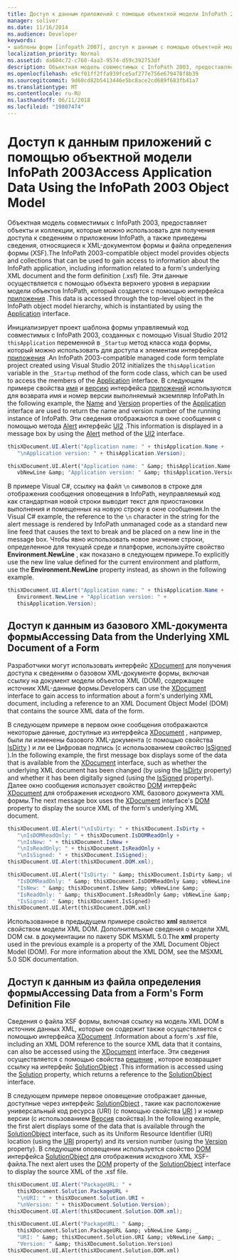 ```yaml
---
title: Доступ к данным приложений с помощью объектной модели InfoPath 2003
manager: soliver
ms.date: 11/16/2014
ms.audience: Developer
keywords:
- шаблоны форм [infopath 2007], доступ к данным с помощью объектной модели 2003, совместимых с InfoPath 2003 шаблонов форм, доступ к данным приложения
localization_priority: Normal
ms.assetid: da604c72-c760-4aa3-9574-d59c392753df
description: Объектная модель совместимых с InfoPath 2003, предоставляет объекты и коллекции, которые можно использовать для получения доступа к сведениям о приложении InfoPath, а также приведены сведения, относящиеся к XML-документом формы и файла определения формы (XSF). Эти данные осуществляется с помощью объекта верхнего уровня в иерархии модели объектов InfoPath, который создается с помощью интерфейса приложения.
ms.openlocfilehash: e9cf01ff2ffa939fce5af277e756e679478f8b39
ms.sourcegitcommit: 9d60cd82b5413446e5bc8ace2cd689f683fb41a7
ms.translationtype: MT
ms.contentlocale: ru-RU
ms.lasthandoff: 06/11/2018
ms.locfileid: "19807474"
---
```

# <a name="access-application-data-using-the-infopath-2003-object-model"></a><span data-ttu-id="68f17-105">Доступ к данным приложений с помощью объектной модели InfoPath 2003</span><span class="sxs-lookup"><span data-stu-id="68f17-105">Access Application Data Using the InfoPath 2003 Object Model</span></span>

<span data-ttu-id="68f17-106">Объектная модель совместимых с InfoPath 2003, предоставляет объекты и коллекции, которые можно использовать для получения доступа к сведениям о приложении InfoPath, а также приведены сведения, относящиеся к XML-документом формы и файла определения формы (XSF).</span><span class="sxs-lookup"><span data-stu-id="68f17-106">The InfoPath 2003-compatible object model provides objects and collections that can be used to gain access to information about the InfoPath application, including information related to a form's underlying XML document and the form definition (.xsf) file.</span></span> <span data-ttu-id="68f17-107">Эти данные осуществляется с помощью объекта верхнего уровня в иерархии модели объектов InfoPath, который создается с помощью интерфейса [приложения](https://msdn.microsoft.com/library/Microsoft.Office.Interop.InfoPath.SemiTrust.Application.aspx) .</span><span class="sxs-lookup"><span data-stu-id="68f17-107">This data is accessed through the top-level object in the InfoPath object model hierarchy, which is instantiated by using the [Application](https://msdn.microsoft.com/library/Microsoft.Office.Interop.InfoPath.SemiTrust.Application.aspx) interface.</span></span> 
  
<span data-ttu-id="68f17-108">Инициализирует проект шаблона формы управляемый код совместимых с InfoPath 2003, созданных с помощью Visual Studio 2012 `thisApplication` переменной в `_Startup` метод класса кода формы, который можно использовать для доступа к элементам интерфейса [приложения](https://msdn.microsoft.com/library/Microsoft.Office.Interop.InfoPath.SemiTrust.Application.aspx) .</span><span class="sxs-lookup"><span data-stu-id="68f17-108">An InfoPath 2003-compatible managed code form template project created using Visual Studio 2012 initializes the  `thisApplication` variable in the  `_Startup` method of the form code class, which can be used to access the members of the [Application](https://msdn.microsoft.com/library/Microsoft.Office.Interop.InfoPath.SemiTrust.Application.aspx) interface.</span></span> <span data-ttu-id="68f17-109">В следующем примере свойства [имя](https://msdn.microsoft.com/library/Microsoft.Office.Interop.InfoPath.SemiTrust._Application2.Name.aspx) и [версию](https://msdn.microsoft.com/library/Microsoft.Office.Interop.InfoPath.SemiTrust._Application2.Version.aspx) интерфейса [приложений](https://msdn.microsoft.com/library/Microsoft.Office.Interop.InfoPath.SemiTrust.Application.aspx) используются для возврата имя и номер версии выполняемый экземпляр InfoPath.</span><span class="sxs-lookup"><span data-stu-id="68f17-109">In the following example, the [Name](https://msdn.microsoft.com/library/Microsoft.Office.Interop.InfoPath.SemiTrust._Application2.Name.aspx) and [Version](https://msdn.microsoft.com/library/Microsoft.Office.Interop.InfoPath.SemiTrust._Application2.Version.aspx) properties of the [Application](https://msdn.microsoft.com/library/Microsoft.Office.Interop.InfoPath.SemiTrust.Application.aspx) interface are used to return the name and version number of the running instance of InfoPath.</span></span> <span data-ttu-id="68f17-110">Эти сведения отображаются в окне сообщения с помощью метода [Alert](https://msdn.microsoft.com/library/Microsoft.Office.Interop.InfoPath.SemiTrust.UI2.Alert.aspx) интерфейс [UI2](https://msdn.microsoft.com/library/Microsoft.Office.Interop.InfoPath.SemiTrust.UI2.aspx) .</span><span class="sxs-lookup"><span data-stu-id="68f17-110">This information is displayed in a message box by using the [Alert](https://msdn.microsoft.com/library/Microsoft.Office.Interop.InfoPath.SemiTrust.UI2.Alert.aspx) method of the [UI2](https://msdn.microsoft.com/library/Microsoft.Office.Interop.InfoPath.SemiTrust.UI2.aspx) interface.</span></span> 
  
```cs
thisXDocument.UI.Alert("Application name: " + thisApplication.Name +
   "\nApplication version: " + thisApplication.Version);
```

```vb
thisXDocument.UI.Alert("Application name: " &amp; thisApplication.Name &amp; _
   vbNewLine &amp; "Application version: " &amp; thisApplication.Version)
```

<span data-ttu-id="68f17-111">В примере Visual C#, ссылку на файл `\n` символов в строке для отображения сообщения оповещения в InfoPath, неуправляемый код как стандартная новой строки выводит текст для приостановки выполнения и помещенных на новую строку в окне сообщения.</span><span class="sxs-lookup"><span data-stu-id="68f17-111">In the Visual C# example, the reference to the  `\n` character in the string for the alert message is rendered by InfoPath unmanaged code as a standard new line feed that causes the text to break and be placed on a new line in the message box.</span></span> <span data-ttu-id="68f17-112">Чтобы явно использовать новое значение строки, определенное для текущей среде и платформе, используйте свойство **Environment.NewLine** , как показано в следующем примере.</span><span class="sxs-lookup"><span data-stu-id="68f17-112">To explicitly use the new line value defined for the current environment and platform, use the **Environment.NewLine** property instead, as shown in the following example.</span></span> 
  
```cs
thisXDocument.UI.Alert("Application name: " + thisApplication.Name +
   Environment.NewLine + "Application version: " + 
   thisApplication.Version);
```

## <a name="accessing-data-from-the-underlying-xml-document-of-a-form"></a><span data-ttu-id="68f17-113">Доступ к данным из базового XML-документа формы</span><span class="sxs-lookup"><span data-stu-id="68f17-113">Accessing Data from the Underlying XML Document of a Form</span></span>

<span data-ttu-id="68f17-114">Разработчики могут использовать интерфейс [XDocument](https://msdn.microsoft.com/library/Microsoft.Office.Interop.InfoPath.SemiTrust.XDocument.aspx) для получения доступа к сведениям о базовом XML-документе формы, включая ссылку на документ модели объектов XML (DOM), содержащее источник XML-данные формы.</span><span class="sxs-lookup"><span data-stu-id="68f17-114">Developers can use the [XDocument](https://msdn.microsoft.com/library/Microsoft.Office.Interop.InfoPath.SemiTrust.XDocument.aspx) interface to gain access to information about a form's underlying XML document, including a reference to an XML Document Object Model (DOM) that contains the source XML data of the form.</span></span> 
  
<span data-ttu-id="68f17-115">В следующем примере в первом окне сообщения отображаются некоторые данные, доступные из интерфейса [XDocument](https://msdn.microsoft.com/library/Microsoft.Office.Interop.InfoPath.SemiTrust.XDocument.aspx) , например, были ли изменены базового XML-документа (с помощью свойства [IsDirty](https://msdn.microsoft.com/library/Microsoft.Office.Interop.InfoPath.SemiTrust._XDocument2.IsDirty.aspx) ) и ли ее Цифровая подпись (с использованием свойство [IsSigned](https://msdn.microsoft.com/library/Microsoft.Office.Interop.InfoPath.SemiTrust._XDocument2.IsSigned.aspx) ).</span><span class="sxs-lookup"><span data-stu-id="68f17-115">In the following example, the first message box displays some of the data that is available from the [XDocument](https://msdn.microsoft.com/library/Microsoft.Office.Interop.InfoPath.SemiTrust.XDocument.aspx) interface, such as whether the underlying XML document has been changed (by using the [IsDirty](https://msdn.microsoft.com/library/Microsoft.Office.Interop.InfoPath.SemiTrust._XDocument2.IsDirty.aspx) property) and whether it has been digitally signed (using the [IsSigned](https://msdn.microsoft.com/library/Microsoft.Office.Interop.InfoPath.SemiTrust._XDocument2.IsSigned.aspx) property).</span></span> <span data-ttu-id="68f17-116">Далее окно сообщения использует свойство [DOM](https://msdn.microsoft.com/library/Microsoft.Office.Interop.InfoPath.SemiTrust._XDocument2.DOM.aspx) интерфейс [XDocument](https://msdn.microsoft.com/library/Microsoft.Office.Interop.InfoPath.SemiTrust.XDocument.aspx) для отображения исходного XML базового документа XML формы.</span><span class="sxs-lookup"><span data-stu-id="68f17-116">The next message box uses the [XDocument](https://msdn.microsoft.com/library/Microsoft.Office.Interop.InfoPath.SemiTrust.XDocument.aspx) interface's [DOM](https://msdn.microsoft.com/library/Microsoft.Office.Interop.InfoPath.SemiTrust._XDocument2.DOM.aspx) property to display the source XML of the form's underlying XML document.</span></span> 
  
```cs
thisXDocument.UI.Alert("\nIsDirty: " + thisXDocument.IsDirty +
   "\nIsDOMReadOnly: " + thisXDocument.IsDOMReadOnly +
   "\nIsNew: " + thisXDocument.IsNew +
   "\nIsReadOnly: " + thisXDocument.IsReadOnly +
   "\nIsSigned: " + thisXDocument.IsSigned);
thisXDocument.UI.Alert(thisXDocument.DOM.xml);
```

```vb
thisXDocument.UI.Alert("IsDirty: " &amp; thisXDocument.IsDirty &amp; vbNewLine &amp; _
   "IsDOMReadOnly: " &amp; thisXDocument.IsDOMReadOnly &amp; vbNewLine &amp; _
   "IsNew: " &amp; thisXDocument.IsNew &amp; vbNewLine &amp; _
   "IsReadOnly: " &amp; thisXDocument.IsReadOnly &amp; vbNewLine &amp; _
   "IsSigned: " &amp; thisXDocument.IsSigned)
thisXDocument.UI.Alert(thisXDocument.DOM.xml)
```

<span data-ttu-id="68f17-p106">Использованное в предыдущем примере свойство **xml** является свойством модели XML DOM. Дополнительные сведения о модели XML DOM см. в документации по пакету SDK MSXML 5.0.</span><span class="sxs-lookup"><span data-stu-id="68f17-p106">The **xml** property used in the previous example is a property of the XML Document Object Model (DOM). For more information about the XML DOM, see the MSXML 5.0 SDK documentation.</span></span> 
  
## <a name="accessing-data-from-a-forms-form-definition-file"></a><span data-ttu-id="68f17-119">Доступ к данным из файла определения формы</span><span class="sxs-lookup"><span data-stu-id="68f17-119">Accessing Data from a Form's Form Definition File</span></span>

<span data-ttu-id="68f17-120">Сведения о файла XSF формы, включая ссылку на модель XML DOM в источник данных XML, которые он содержит также осуществляется с помощью интерфейса [XDocument](https://msdn.microsoft.com/library/Microsoft.Office.Interop.InfoPath.SemiTrust.XDocument.aspx) .</span><span class="sxs-lookup"><span data-stu-id="68f17-120">Information about a form's .xsf file, including an XML DOM reference to the source XML data that it contains, can also be accessed using the [XDocument](https://msdn.microsoft.com/library/Microsoft.Office.Interop.InfoPath.SemiTrust.XDocument.aspx) interface.</span></span> <span data-ttu-id="68f17-121">Эти сведения осуществляется с помощью свойства [решение](https://msdn.microsoft.com/library/Microsoft.Office.Interop.InfoPath.SemiTrust._XDocument2.Solution.aspx) , которое возвращает ссылку на интерфейс [SolutionObject](https://msdn.microsoft.com/library/Microsoft.Office.Interop.InfoPath.SemiTrust.SolutionObject.aspx) .</span><span class="sxs-lookup"><span data-stu-id="68f17-121">This information is accessed using the [Solution](https://msdn.microsoft.com/library/Microsoft.Office.Interop.InfoPath.SemiTrust._XDocument2.Solution.aspx) property, which returns a reference to the [SolutionObject](https://msdn.microsoft.com/library/Microsoft.Office.Interop.InfoPath.SemiTrust.SolutionObject.aspx) interface.</span></span> 
  
<span data-ttu-id="68f17-122">В следующем примере первое оповещение отображает данные, доступные через интерфейс [SolutionObject](https://msdn.microsoft.com/library/Microsoft.Office.Interop.InfoPath.SemiTrust.SolutionObject.aspx) , такие как расположение универсальный код ресурса (URI) (с помощью свойства [URI](https://msdn.microsoft.com/library/Microsoft.Office.Interop.InfoPath.SemiTrust.Solution.URI.aspx) ) и номер версии (с использованием [ Версия](https://msdn.microsoft.com/library/Microsoft.Office.Interop.InfoPath.SemiTrust.Solution.Version.aspx) свойства).</span><span class="sxs-lookup"><span data-stu-id="68f17-122">In the following example, the first alert displays some of the data that is available through the [SolutionObject](https://msdn.microsoft.com/library/Microsoft.Office.Interop.InfoPath.SemiTrust.SolutionObject.aspx) interface, such as its Uniform Resource Identifier (URI) location (using the [URI](https://msdn.microsoft.com/library/Microsoft.Office.Interop.InfoPath.SemiTrust.Solution.URI.aspx) property) and its version number (using the [Version](https://msdn.microsoft.com/library/Microsoft.Office.Interop.InfoPath.SemiTrust.Solution.Version.aspx) property).</span></span> <span data-ttu-id="68f17-123">В следующем оповещении используется свойство [DOM](https://msdn.microsoft.com/library/Microsoft.Office.Interop.InfoPath.SemiTrust.Solution.DOM.aspx) интерфейса [SolutionObject](https://msdn.microsoft.com/library/Microsoft.Office.Interop.InfoPath.SemiTrust.SolutionObject.aspx) для отображения исходного XML XSF-файла.</span><span class="sxs-lookup"><span data-stu-id="68f17-123">The next alert uses the [DOM](https://msdn.microsoft.com/library/Microsoft.Office.Interop.InfoPath.SemiTrust.Solution.DOM.aspx) property of the [SolutionObject](https://msdn.microsoft.com/library/Microsoft.Office.Interop.InfoPath.SemiTrust.SolutionObject.aspx) interface to display the source XML of the .xsf file.</span></span> 
  
```cs
thisXDocument.UI.Alert("PackageURL: " +
   thisXDocument.Solution.PackageURL +
   "\nURI: " + thisXDocument.Solution.URI +
   "\nVersion: " + thisXDocument.Solution.Version);
thisXDocument.UI.Alert(thisXDocument.Solution.DOM.xml);
```

```vb
thisXDocument.UI.Alert("PackageURL: " &amp; _
   thisXDocument.Solution.PackageURL &amp; vbNewLine &amp; _
   "URI: " &amp; thisXDocument.Solution.URI &amp; vbNewLine &amp; _
   "Version: " &amp; thisXDocument.Solution.Version)
thisXDocument.UI.Alert(thisXDocument.Solution.DOM.xml)
```


